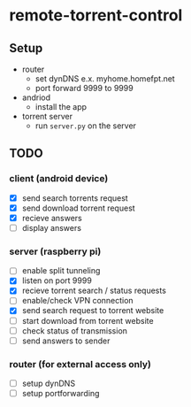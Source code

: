 # remote-torrent-control

## Setup
* router  
  * set dynDNS e.x. myhome.homefpt.net
  * port forward 9999 to <rasp pi IP> 9999
* andriod
  * install the app
* torrent server
  * run ```server.py``` on the server

## TODO
### client (android device) 
- [X] send search torrents request
- [X] send download torrent request
- [X] recieve answers
- [ ] display answers
### server (raspberry pi)
- [ ] enable split tunneling
- [X] listen on port 9999
- [X] recieve torrent search / status requests
- [ ] enable/check VPN connection
- [X] send search request to torrent website
- [ ] start download from torrent website
- [ ] check status of transmission
- [ ] send answers to sender
 ### router (for external access only)
- [ ] setup dynDNS
- [ ] setup portforwarding
